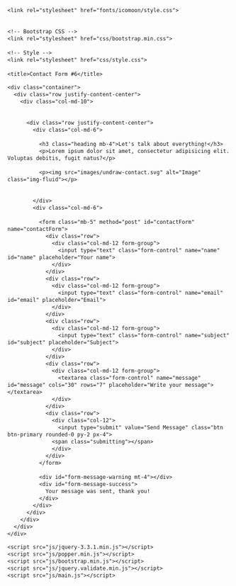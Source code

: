 <!doctype html>
<html lang="en">
  <head>
    <!-- Required meta tags -->
    <meta charset="utf-8">
    <meta name="viewport" content="width=device-width, initial-scale=1, shrink-to-fit=no">
    <link href="https://fonts.googleapis.com/css?family=Roboto:400,700,900&display=swap" rel="stylesheet">

    <link rel="stylesheet" href="fonts/icomoon/style.css">


    <!-- Bootstrap CSS -->
    <link rel="stylesheet" href="css/bootstrap.min.css">
    
    <!-- Style -->
    <link rel="stylesheet" href="css/style.css">

    <title>Contact Form #6</title>
  </head>
  <body>
  

  <div class="content">
    
    <div class="container">
      <div class="row justify-content-center">
        <div class="col-md-10">
          

          <div class="row justify-content-center">
            <div class="col-md-6">
              
              <h3 class="heading mb-4">Let's talk about everything!</h3>
              <p>Lorem ipsum dolor sit amet, consectetur adipisicing elit. Voluptas debitis, fugit natus?</p>

              <p><img src="images/undraw-contact.svg" alt="Image" class="img-fluid"></p>


            </div>
            <div class="col-md-6">
              
              <form class="mb-5" method="post" id="contactForm" name="contactForm">
                <div class="row">
                  <div class="col-md-12 form-group">
                    <input type="text" class="form-control" name="name" id="name" placeholder="Your name">
                  </div>
                </div>
                <div class="row">
                  <div class="col-md-12 form-group">
                    <input type="text" class="form-control" name="email" id="email" placeholder="Email">
                  </div>
                </div>
                <div class="row">
                  <div class="col-md-12 form-group">
                    <input type="text" class="form-control" name="subject" id="subject" placeholder="Subject">
                  </div>
                </div>
                <div class="row">
                  <div class="col-md-12 form-group">
                    <textarea class="form-control" name="message" id="message" cols="30" rows="7" placeholder="Write your message"></textarea>
                  </div>
                </div>  
                <div class="row">
                  <div class="col-12">
                    <input type="submit" value="Send Message" class="btn btn-primary rounded-0 py-2 px-4">
                  <span class="submitting"></span>
                  </div>
                </div>
              </form>

              <div id="form-message-warning mt-4"></div> 
              <div id="form-message-success">
                Your message was sent, thank you!
              </div>
            </div>
          </div>
        </div>
      </div>
    </div>

  </div>
    
    

    <script src="js/jquery-3.3.1.min.js"></script>
    <script src="js/popper.min.js"></script>
    <script src="js/bootstrap.min.js"></script>
    <script src="js/jquery.validate.min.js"></script>
    <script src="js/main.js"></script>

  </body>
</html>
